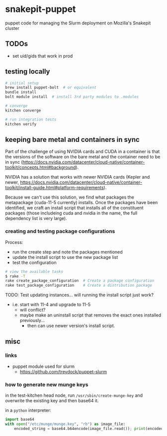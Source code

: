 # snakepit-puppet

puppet code for managing the Slurm deployment on Mozilla's Snakepit cluster

## TODOs

- set uid/gids that work in prod

## testing locally

```bash
# initial setup
brew install puppet-bolt  # or equivalent
bundle install
bolt module install  # install 3rd party modules to .modules

# converge
kitchen converge

# run integration tests
kitchen verify
```

## keeping bare metal and containers in sync

Part of the challenge of using NVIDIA cards and CUDA in a container is that the versions of the software on the bare metal and the container need to be in sync (https://docs.nvidia.com/datacenter/cloud-native/container-toolkit/concepts.html#background).

NVIDIA has a solution that works with newer NVIDIA cards (Kepler and newer, https://docs.nvidia.com/datacenter/cloud-native/container-toolkit/install-guide.html#platform-requirements).

Because we can't use this solution, we find what packages the metapackage (cuda-11-5 currently) installs. Once the packages have been identified, we craft an install script that installs all of the constituent packages (those includeing cuda and nvidia in the name, the full dependency list is very large).

### creating and testing package configurations

Process:

- run the create step and note the packages mentioned
- update the install script to use the new package list
- test the configuration

```bash
# view the available tasks
$ rake -T
rake create_package_configuration  # Create a package configuration
rake test_package_configuration    # Create a distribution package
```

TODO: Test updating instances... will running the install script just work?

- i.e. start with 11-4 and upgrade to 11-5
  - will conflict?
  - maybe make an uninstall script that removes the exact ones installed previously...
    - then can use newer version's install script.

## misc

### links

- puppet module used for slurm
  - <https://github.com/treydock/puppet-slurm>

### how to generate new munge keys

in the test-kitchen head node, run `/usr/sbin/create-munge-key` and overwrite the existing key and then base64 it.

in a `python` interpreter:

```python
import base64
with open("/etc/munge/munge.key", "rb") as image_file:
    encoded_string = base64.b64encode(image_file.read()); print(encoded_string)
```
